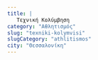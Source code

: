 ```yaml
---
title: |
   Τεχνική Κολύμβηση
category: "Αθλητισμός"
slug: "texniki-kolymvisi"
slugCategory: "athlitismos"
city: "Θεσσαλονίκη"
---
```


